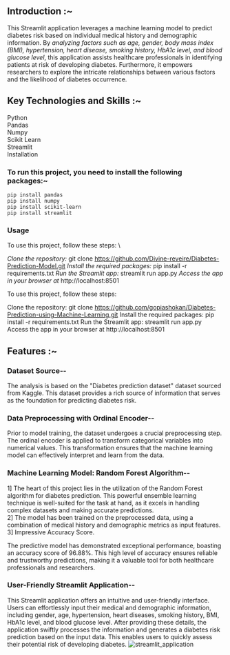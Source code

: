## **Introduction :~**
This Streamlit application leverages a machine learning model to predict diabetes risk based on individual medical history and demographic information. By *analyzing factors such as age, gender, body mass index (BMI), hypertension, heart disease, smoking history, HbA1c level, and blood glucose level*, this application assists healthcare professionals in identifying patients at risk of developing diabetes. Furthermore, it empowers researchers to explore the intricate relationships between various factors and the likelihood of diabetes occurrence.

## **Key Technologies and Skills :~**
Python \
Pandas\
Numpy\
Scikit Learn\
Streamlit\
Installation

### **To run this project, you need to install the following packages:~**
```
pip install pandas
pip install numpy
pip install scikit-learn
pip install streamlit
```
### **Usage**

To use this project, follow these steps: \

*Clone the repository:* git clone https://github.com/Divine-reveire/Diabetes-Prediction-Model.git
*Install the required packages:* pip install -r requirements.txt
*Run the Streamlit app:* streamlit run app.py
*Access the app in your browser at* http://localhost:8501

To use this project, follow these steps:

Clone the repository: git clone https://github.com/gopiashokan/Diabetes-Prediction-using-Machine-Learning.git
Install the required packages: pip install -r requirements.txt
Run the Streamlit app: streamlit run app.py
Access the app in your browser at http://localhost:8501
## **Features :~**

### Dataset Source--

The analysis is based on the "Diabetes prediction dataset" dataset sourced from Kaggle. This dataset provides a rich source of information that serves as the foundation for predicting diabetes risk.

### Data Preprocessing with Ordinal Encoder--

Prior to model training, the dataset undergoes a crucial preprocessing step. The ordinal encoder is applied to transform categorical variables into numerical values. This transformation ensures that the machine learning model can effectively interpret and learn from the data.

### Machine Learning Model: Random Forest Algorithm--

1] The heart of this project lies in the utilization of the Random Forest algorithm for diabetes prediction. This powerful ensemble learning technique is well-suited for the task at hand, as it excels in handling complex datasets and making accurate predictions.\
2] The model has been trained on the preprocessed data, using a combination of medical history and demographic metrics as input features.\
3] Impressive Accuracy Score.

The predictive model has demonstrated exceptional performance, boasting an accuracy score of 96.88%. This high level of accuracy ensures reliable and trustworthy predictions, making it a valuable tool for both healthcare professionals and researchers.

### User-Friendly Streamlit Application--

This Streamlit application offers an intuitive and user-friendly interface. Users can effortlessly input their medical and demographic information, including gender, age, hypertension, heart diseases, smoking history, BMI, HbA1c level, and blood glucose level.
After providing these details, the application swiftly processes the information and generates a diabetes risk prediction based on the input data. This enables users to quickly assess their potential risk of developing diabetes.
![streamlit_application](https://github.com/user-attachments/assets/7977db39-d39f-4df5-bb04-449f70bcaa79)



